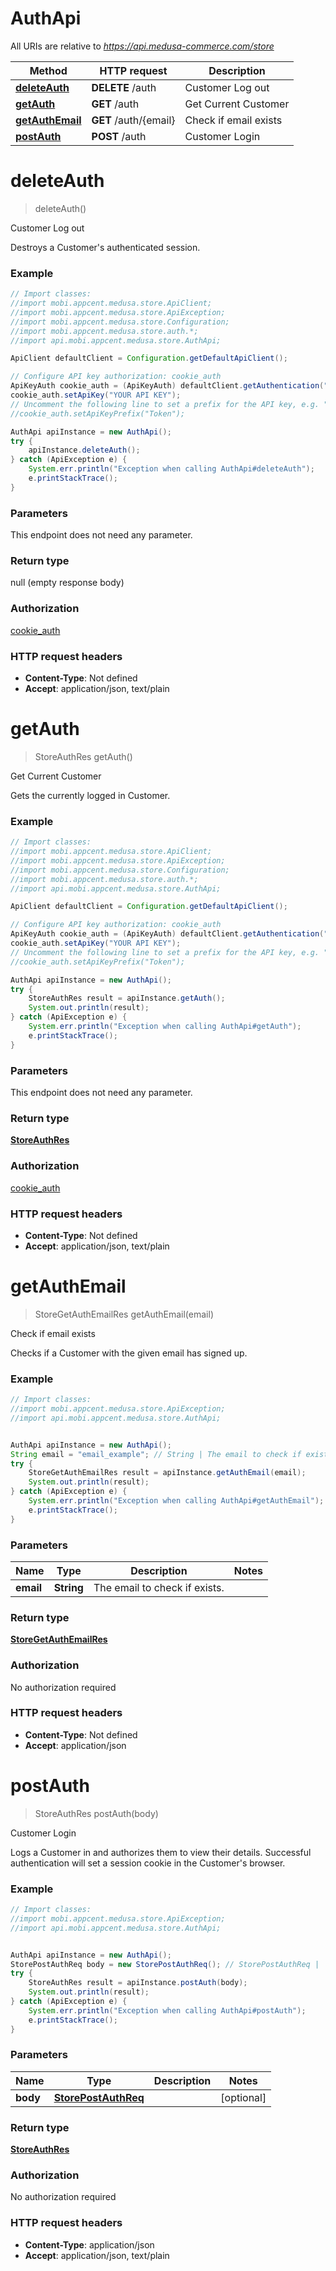 # AuthApi

All URIs are relative to *https://api.medusa-commerce.com/store*

Method | HTTP request | Description
------------- | ------------- | -------------
[**deleteAuth**](AuthApi.md#deleteAuth) | **DELETE** /auth | Customer Log out
[**getAuth**](AuthApi.md#getAuth) | **GET** /auth | Get Current Customer
[**getAuthEmail**](AuthApi.md#getAuthEmail) | **GET** /auth/{email} | Check if email exists
[**postAuth**](AuthApi.md#postAuth) | **POST** /auth | Customer Login

<a name="deleteAuth"></a>
# **deleteAuth**
> deleteAuth()

Customer Log out

Destroys a Customer&#x27;s authenticated session.

### Example
```java
// Import classes:
//import mobi.appcent.medusa.store.ApiClient;
//import mobi.appcent.medusa.store.ApiException;
//import mobi.appcent.medusa.store.Configuration;
//import mobi.appcent.medusa.store.auth.*;
//import api.mobi.appcent.medusa.store.AuthApi;

ApiClient defaultClient = Configuration.getDefaultApiClient();

// Configure API key authorization: cookie_auth
ApiKeyAuth cookie_auth = (ApiKeyAuth) defaultClient.getAuthentication("cookie_auth");
cookie_auth.setApiKey("YOUR API KEY");
// Uncomment the following line to set a prefix for the API key, e.g. "Token" (defaults to null)
//cookie_auth.setApiKeyPrefix("Token");

AuthApi apiInstance = new AuthApi();
try {
    apiInstance.deleteAuth();
} catch (ApiException e) {
    System.err.println("Exception when calling AuthApi#deleteAuth");
    e.printStackTrace();
}
```

### Parameters
This endpoint does not need any parameter.

### Return type

null (empty response body)

### Authorization

[cookie_auth](../README.md#cookie_auth)

### HTTP request headers

 - **Content-Type**: Not defined
 - **Accept**: application/json, text/plain

<a name="getAuth"></a>
# **getAuth**
> StoreAuthRes getAuth()

Get Current Customer

Gets the currently logged in Customer.

### Example
```java
// Import classes:
//import mobi.appcent.medusa.store.ApiClient;
//import mobi.appcent.medusa.store.ApiException;
//import mobi.appcent.medusa.store.Configuration;
//import mobi.appcent.medusa.store.auth.*;
//import api.mobi.appcent.medusa.store.AuthApi;

ApiClient defaultClient = Configuration.getDefaultApiClient();

// Configure API key authorization: cookie_auth
ApiKeyAuth cookie_auth = (ApiKeyAuth) defaultClient.getAuthentication("cookie_auth");
cookie_auth.setApiKey("YOUR API KEY");
// Uncomment the following line to set a prefix for the API key, e.g. "Token" (defaults to null)
//cookie_auth.setApiKeyPrefix("Token");

AuthApi apiInstance = new AuthApi();
try {
    StoreAuthRes result = apiInstance.getAuth();
    System.out.println(result);
} catch (ApiException e) {
    System.err.println("Exception when calling AuthApi#getAuth");
    e.printStackTrace();
}
```

### Parameters
This endpoint does not need any parameter.

### Return type

[**StoreAuthRes**](StoreAuthRes.md)

### Authorization

[cookie_auth](../README.md#cookie_auth)

### HTTP request headers

 - **Content-Type**: Not defined
 - **Accept**: application/json, text/plain

<a name="getAuthEmail"></a>
# **getAuthEmail**
> StoreGetAuthEmailRes getAuthEmail(email)

Check if email exists

Checks if a Customer with the given email has signed up.

### Example
```java
// Import classes:
//import mobi.appcent.medusa.store.ApiException;
//import api.mobi.appcent.medusa.store.AuthApi;


AuthApi apiInstance = new AuthApi();
String email = "email_example"; // String | The email to check if exists.
try {
    StoreGetAuthEmailRes result = apiInstance.getAuthEmail(email);
    System.out.println(result);
} catch (ApiException e) {
    System.err.println("Exception when calling AuthApi#getAuthEmail");
    e.printStackTrace();
}
```

### Parameters

Name | Type | Description  | Notes
------------- | ------------- | ------------- | -------------
 **email** | **String**| The email to check if exists. |

### Return type

[**StoreGetAuthEmailRes**](StoreGetAuthEmailRes.md)

### Authorization

No authorization required

### HTTP request headers

 - **Content-Type**: Not defined
 - **Accept**: application/json

<a name="postAuth"></a>
# **postAuth**
> StoreAuthRes postAuth(body)

Customer Login

Logs a Customer in and authorizes them to view their details. Successful authentication will set a session cookie in the Customer&#x27;s browser.

### Example
```java
// Import classes:
//import mobi.appcent.medusa.store.ApiException;
//import api.mobi.appcent.medusa.store.AuthApi;


AuthApi apiInstance = new AuthApi();
StorePostAuthReq body = new StorePostAuthReq(); // StorePostAuthReq | 
try {
    StoreAuthRes result = apiInstance.postAuth(body);
    System.out.println(result);
} catch (ApiException e) {
    System.err.println("Exception when calling AuthApi#postAuth");
    e.printStackTrace();
}
```

### Parameters

Name | Type | Description  | Notes
------------- | ------------- | ------------- | -------------
 **body** | [**StorePostAuthReq**](StorePostAuthReq.md)|  | [optional]

### Return type

[**StoreAuthRes**](StoreAuthRes.md)

### Authorization

No authorization required

### HTTP request headers

 - **Content-Type**: application/json
 - **Accept**: application/json, text/plain


